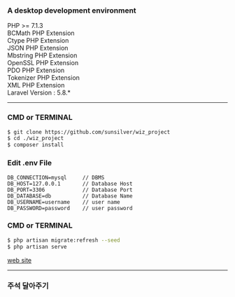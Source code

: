 ### A desktop development environment
PHP >= 7.1.3  
BCMath PHP Extension  
Ctype PHP Extension  
JSON PHP Extension  
Mbstring PHP Extension  
OpenSSL PHP Extension  
PDO PHP Extension  
Tokenizer PHP Extension  
XML PHP Extension  
Laravel Version : 5.8.*    

----------------------------
### CMD or TERMINAL
```bash
$ git clone https://github.com/sunsilver/wiz_project
$ cd ./wiz_project
$ composer install 
```

### Edit .env File
```text
DB_CONNECTION=mysql     // DBMS
DB_HOST=127.0.0.1       // Database Host
DB_PORT=3306            // Database Port
DB_DATABASE=db          // Database Name
DB_USERNAME=username    // user name
DB_PASSWORD=password    // user password
```
### CMD or TERMINAL
```bash
$ php artisan migrate:refresh --seed
$ php artisan serve
```
[web site](http://localhost:8000)

----------------------------
### 주석 달아주기
